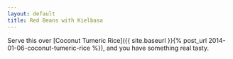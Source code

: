 ```yaml
---
layout: default
title: Red Beans with Kielbasa
---
```


Serve this over [Coconut Tumeric Rice]({{ site.baseurl }}{% post_url 2014-01-06-coconut-tumeric-rice %}), and you have something real tasty.